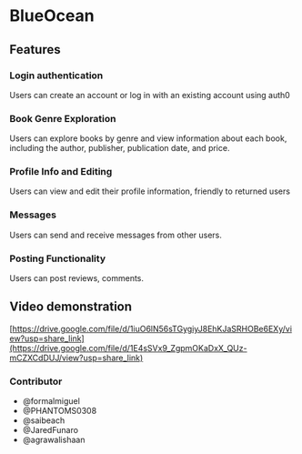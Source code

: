# BlueOcean

## Features

### Login authentication
Users can create an account or log in with an existing account using auth0

### Book Genre Exploration
Users can explore books by genre and view information about each book, including the author, publisher, publication date, and price.

### Profile Info and Editing
Users can view and edit their profile information, friendly to returned users

### Messages
Users can send and receive messages from other users.

### Posting Functionality
Users can post reviews, comments.

## Video demonstration
[https://drive.google.com/file/d/1iuO6lN56sTGygiyJ8EhKJaSRHOBe6EXy/view?usp=share_link](https://drive.google.com/file/d/1E4sSVx9_ZgpmOKaDxX_QUz-mCZXCdDUJ/view?usp=share_link)

### Contributor
- @formalmiguel
- @PHANTOMS0308
- @saibeach
- @JaredFunaro
- @agrawalishaan
